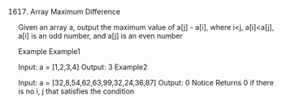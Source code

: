 1617. Array Maximum Difference

Given an array a, output the maximum value of a[j] - a[i], where i<j, a[i]<a[j], a[i] is an odd number, and a[j] is an even number

Example
Example1

Input: a = [1,2,3,4]
Output: 3
Example2

Input: a = [32,8,54,62,63,99,32,24,36,87]
Output: 0
Notice
Returns 0 if there is no i, j that satisfies the condition

